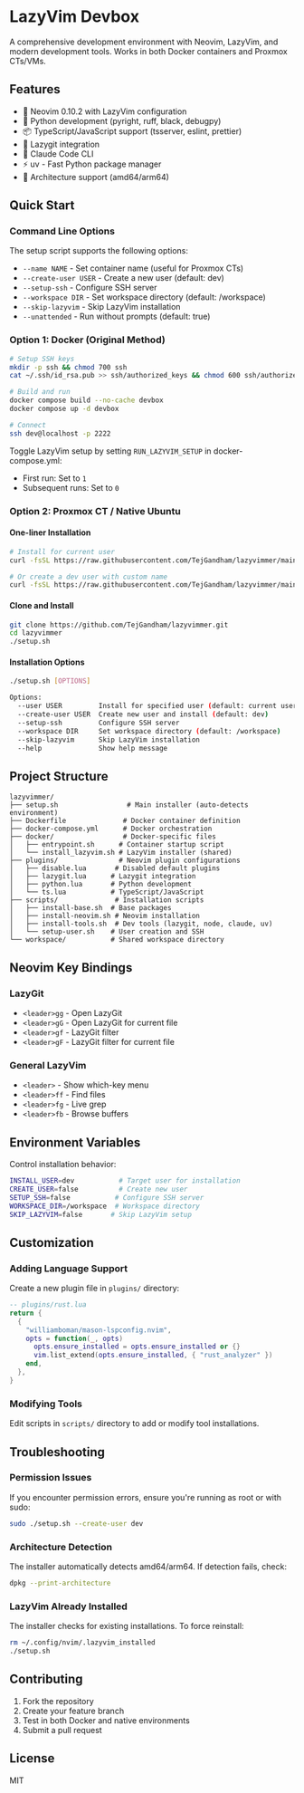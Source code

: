 # LazyVim Devbox

A comprehensive development environment with Neovim, LazyVim, and modern development tools. Works in both Docker containers and Proxmox CTs/VMs.

## Features

- 🚀 Neovim 0.10.2 with LazyVim configuration
- 🐍 Python development (pyright, ruff, black, debugpy)
- 📦 TypeScript/JavaScript support (tsserver, eslint, prettier)
- 🎨 Lazygit integration
- 🤖 Claude Code CLI
- ⚡ uv - Fast Python package manager
- 🔧 Architecture support (amd64/arm64)

## Quick Start

### Command Line Options

The setup script supports the following options:
- `--name NAME` - Set container name (useful for Proxmox CTs)
- `--create-user USER` - Create a new user (default: dev)
- `--setup-ssh` - Configure SSH server
- `--workspace DIR` - Set workspace directory (default: /workspace)
- `--skip-lazyvim` - Skip LazyVim installation
- `--unattended` - Run without prompts (default: true)

### Option 1: Docker (Original Method)

```bash
# Setup SSH keys
mkdir -p ssh && chmod 700 ssh
cat ~/.ssh/id_rsa.pub >> ssh/authorized_keys && chmod 600 ssh/authorized_keys

# Build and run
docker compose build --no-cache devbox
docker compose up -d devbox

# Connect
ssh dev@localhost -p 2222
```

Toggle LazyVim setup by setting `RUN_LAZYVIM_SETUP` in docker-compose.yml:
- First run: Set to `1` 
- Subsequent runs: Set to `0`

### Option 2: Proxmox CT / Native Ubuntu

#### One-liner Installation

```bash
# Install for current user
curl -fsSL https://raw.githubusercontent.com/TejGandham/lazyvimmer/main/setup.sh | bash

# Or create a dev user with custom name
curl -fsSL https://raw.githubusercontent.com/TejGandham/lazyvimmer/main/setup.sh | bash -s -- --create-user dev --name my-devbox
```

#### Clone and Install

```bash
git clone https://github.com/TejGandham/lazyvimmer.git
cd lazyvimmer
./setup.sh
```

#### Installation Options

```bash
./setup.sh [OPTIONS]

Options:
  --user USER         Install for specified user (default: current user)
  --create-user USER  Create new user and install (default: dev)
  --setup-ssh         Configure SSH server
  --workspace DIR     Set workspace directory (default: /workspace)
  --skip-lazyvim      Skip LazyVim installation
  --help              Show help message
```

## Project Structure

```
lazyvimmer/
├── setup.sh                 # Main installer (auto-detects environment)
├── Dockerfile              # Docker container definition
├── docker-compose.yml      # Docker orchestration
├── docker/                 # Docker-specific files
│   ├── entrypoint.sh      # Container startup script
│   └── install_lazyvim.sh # LazyVim installer (shared)
├── plugins/               # Neovim plugin configurations
│   ├── disable.lua       # Disabled default plugins
│   ├── lazygit.lua      # Lazygit integration
│   ├── python.lua       # Python development
│   └── ts.lua           # TypeScript/JavaScript
├── scripts/              # Installation scripts
│   ├── install-base.sh  # Base packages
│   ├── install-neovim.sh # Neovim installation
│   ├── install-tools.sh  # Dev tools (lazygit, node, claude, uv)
│   └── setup-user.sh    # User creation and SSH
└── workspace/           # Shared workspace directory
```

## Neovim Key Bindings

### LazyGit
- `<leader>gg` - Open LazyGit
- `<leader>gG` - Open LazyGit for current file
- `<leader>gf` - LazyGit filter
- `<leader>gF` - LazyGit filter for current file

### General LazyVim
- `<leader>` - Show which-key menu
- `<leader>ff` - Find files
- `<leader>fg` - Live grep
- `<leader>fb` - Browse buffers

## Environment Variables

Control installation behavior:

```bash
INSTALL_USER=dev           # Target user for installation
CREATE_USER=false          # Create new user
SETUP_SSH=false           # Configure SSH server
WORKSPACE_DIR=/workspace  # Workspace directory
SKIP_LAZYVIM=false       # Skip LazyVim setup
```

## Customization

### Adding Language Support

Create a new plugin file in `plugins/` directory:

```lua
-- plugins/rust.lua
return {
  {
    "williamboman/mason-lspconfig.nvim",
    opts = function(_, opts)
      opts.ensure_installed = opts.ensure_installed or {}
      vim.list_extend(opts.ensure_installed, { "rust_analyzer" })
    end,
  },
}
```

### Modifying Tools

Edit scripts in `scripts/` directory to add or modify tool installations.

## Troubleshooting

### Permission Issues
If you encounter permission errors, ensure you're running as root or with sudo:
```bash
sudo ./setup.sh --create-user dev
```

### Architecture Detection
The installer automatically detects amd64/arm64. If detection fails, check:
```bash
dpkg --print-architecture
```

### LazyVim Already Installed
The installer checks for existing installations. To force reinstall:
```bash
rm ~/.config/nvim/.lazyvim_installed
./setup.sh
```

## Contributing

1. Fork the repository
2. Create your feature branch
3. Test in both Docker and native environments
4. Submit a pull request

## License

MIT